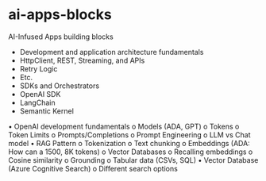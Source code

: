 # ai-apps-blocks

AI-Infused Apps building blocks

-	Development and application architecture fundamentals
  -	HttpClient, REST, Streaming, and APIs
  -	Retry Logic
  -	Etc.
-	SDKs and Orchestrators
 -	OpenAI SDK
 -	LangChain
 - 	Semantic Kernel


•	OpenAI development fundamentals
o	Models (ADA, GPT)
o	Tokens
o	Token Limits
o	Prompts/Completions
o	Prompt Engineering
o	LLM vs Chat model
•	RAG Pattern
o	Tokenization
o	Text chunking
o	Embeddings (ADA: How can a 1500, 8K tokens)
o	Vector Databases
o	Recalling embeddings
o	Cosine similarity
o	Grounding
o	Tabular data (CSVs, SQL)
•	Vector Database (Azure Cognitive Search)
o	Different search options
